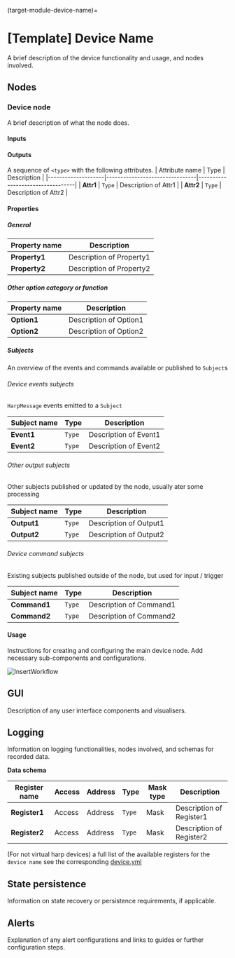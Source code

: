 (target-module-device-name)=
# [Template] Device Name

A brief description of the device functionality and usage, and nodes involved. 

## Nodes
### Device node 
A brief description of what the node does.

#### Inputs
#### Outputs
A sequence of `<type>` with the following attributes. 
| Attribute name     | Type                           | Description                      |
|--------------------|--------------------------------|----------------------------------|
| **Attr1**          | `Type`                         | Description of Attr1             |
| **Attr2**          | `Type`                         | Description of Attr2             |

#### Properties
##### General
| Property name | Description                                               |
|---------------|-----------------------------------------------------------|
| **Property1** | Description of Property1                                  |
| **Property2** | Description of Property2                                  |

##### Other option category or function
| Property name | Description                                   |
|---------------|-----------------------------------------------|
| **Option1**   | Description of Option1                        |
| **Option2**   | Description of Option2                        |

##### Subjects
An overview of the events and commands available or published to `Subject`s

###### Device events subjects
`HarpMessage` events emitted to a `Subject`

| Subject name      | Type        | Description                   |
|-------------------|-------------|-------------------------------|
| **Event1**        | `Type`      | Description of Event1         |
| **Event2**        | `Type`      | Description of Event2         |

###### Other output subjects
Other subjects published or updated by the node, usually ater some processing

| Subject name      | Type          | Description                                                                                     |
|-------------------|---------------|-------------------------------------------------------------------------------------------------|
| **Output1**       | `Type`        | Description of Output1                                                                          |
| **Output2**       | `Type`        | Description of Output2                                                                          |

###### Device command subjects
Existing subjects published outside of the node, but used for input / trigger

| Subject name      | Type          | Description                                                                                     |
|-------------------|---------------|-------------------------------------------------------------------------------------------------|
| **Command1**      | `Type`        | Description of Command1                                                                         |
| **Command2**      | `Type`        | Description of Command2                                                                         |

#### Usage
Instructions for creating and configuring the main device node. Add necessary sub-components and configurations.

![InsertWorkflow](path/to/workflow.svg)

## GUI
Description of any user interface components and visualisers.

## Logging
Information on logging functionalities, nodes involved, and schemas for recorded data.

**Data schema**

| Register name         | Access | Address | Type    | Mask type          | Description                                   |
|-----------------------|--------|---------|---------|--------------------|-----------------------------------------------|
| **Register1**         | Access | Address | `Type`  | Mask               | Description of Register1                      |
| **Register2**         | Access | Address | `Type`  | Mask               | Description of Register2                      |

(For not virtual harp devices) a full list of the available registers for the `device name` see the corresponding [device.yml](link-to-harprepo-device.yml)

## State persistence
Information on state recovery or persistence requirements, if applicable.

## Alerts
Explanation of any alert configurations and links to guides or further configuration steps.
